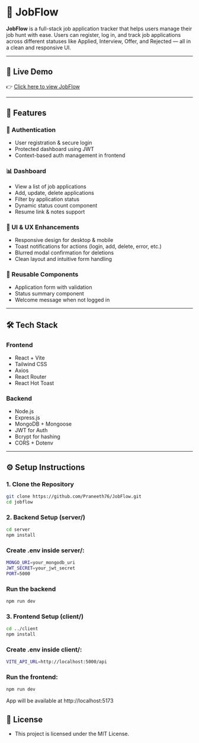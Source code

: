 # 💼 JobFlow

**JobFlow** is a full-stack job application tracker that helps users manage their job hunt with ease. Users can register, log in, and track job applications across different statuses like Applied, Interview, Offer, and Rejected — all in a clean and responsive UI.

---

## 🔗 Live Demo

👉 [Click here to view JobFlow](https://job-flow-wine.vercel.app/)

---

## 🚀 Features

### 🔐 Authentication
- User registration & secure login
- Protected dashboard using JWT
- Context-based auth management in frontend

### 📊 Dashboard
- View a list of job applications
- Add, update, delete applications
- Filter by application status
- Dynamic status count component
- Resume link & notes support

### 🧩 UI & UX Enhancements
- Responsive design for desktop & mobile
- Toast notifications for actions (login, add, delete, error, etc.)
- Blurred modal confirmation for deletions
- Clean layout and intuitive form handling

### 🧱 Reusable Components
- Application form with validation
- Status summary component
- Welcome message when not logged in

---

## 🛠️ Tech Stack

### Frontend
- React + Vite
- Tailwind CSS
- Axios
- React Router
- React Hot Toast

### Backend
- Node.js
- Express.js
- MongoDB + Mongoose
- JWT for Auth
- Bcrypt for hashing
- CORS + Dotenv

---

## ⚙️ Setup Instructions

### 1. Clone the Repository

```bash
git clone https://github.com/Praneeth76/JobFlow.git
cd jobflow

```

### 2. Backend Setup (server/)
```bash
cd server
npm install
```

### Create .env inside server/:
```bash
MONGO_URI=your_mongodb_uri
JWT_SECRET=your_jwt_secret
PORT=5000
```

### Run the backend
```bash
npm run dev
```

### 3. Frontend Setup (client/)
```bash
cd ../client
npm install
```

### Create .env inside client/:

```bash
VITE_API_URL=http://localhost:5000/api
```

### Run the frontend:
```bash
npm run dev
```

App will be available at http://localhost:5173

## 📄 License
- This project is licensed under the MIT License.

